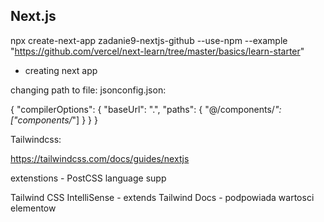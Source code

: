 Next.js
---
npx create-next-app zadanie9-nextjs-github --use-npm --example "https://github.com/vercel/next-learn/tree/master/basics/learn-starter" 

- creating next app


changing path to file:
jsonconfig.json:

{
  "compilerOptions": {
    "baseUrl": ".",
    "paths": {
      "@/components/*": ["components/*"]
    }
  }
}

Tailwindcss:

https://tailwindcss.com/docs/guides/nextjs

extenstions - PostCSS language supp

Tailwind CSS IntelliSense - extends
Tailwind Docs - podpowiada wartosci elementow